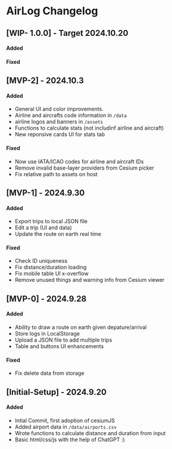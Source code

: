# AirLog Changelog


## [WIP- 1.0.0] - Target 2024.10.20

#### Added

#### Fixed


## [MVP-2] - 2024.10.3

#### Added
- General UI and color improvements.
- Airline and aircrafts code information in `/data`
- airline logos and banners in `/assets`
- Functions to calculate stats (not includinf airline and aircraft)
- New reponsive cards UI for stats tab

#### Fixed
- Now use IATA/ICAO codes for airline and aircraft IDs
- Remove invalid base-layer providers from Cesium picker
- Fix relative path to assets on host

## [MVP-1] - 2024.9.30

#### Added
- Export trips to local JSON file
- Edit a trip (UI and data)
- Update the route on earth real time

#### Fixed
- Check ID uniqueness
- Fix distance/duration loading
- Fix mobile table UI x-overflow
- Remove unused things and warning info from Cesium viewer

## [MVP-0] - 2024.9.28

#### Added 
- Ability to draw a route on earth given depature/arrival
- Store logs in LocalStorage
- Upload a JSON file to add multiple trips
- Table and buttons UI enhancements
  
#### Fixed
- Fix delete data from storage

## [Initial-Setup] - 2024.9.20

#### Added
- Intial Commit, first adoption of cesiumJS
- Added airport data in `/data/airports.csv`
- Wrote functions to calculate distance and duration from input
- Basic html/css/js with the help of ChatGPT :)
